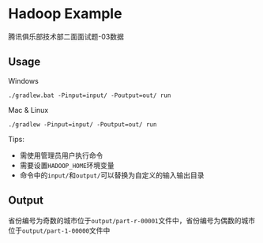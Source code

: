 # Hadoop Example

腾讯俱乐部技术部二面面试题-03数据

## Usage

Windows

```shell
./gradlew.bat -Pinput=input/ -Poutput=out/ run
```

Mac & Linux

```shell
./gradlew -Pinput=input/ -Poutput=out/ run
```

Tips: 

-   需使用管理员用户执行命令
-   需要设置`HADOOP_HOME`环境变量
-   命令中的`input/`和`output/`可以替换为自定义的输入输出目录

 ## Output

省份编号为奇数的城市位于`output/part-r-00001`文件中，省份编号为偶数的城市位于`output/part-1-00000`文件中